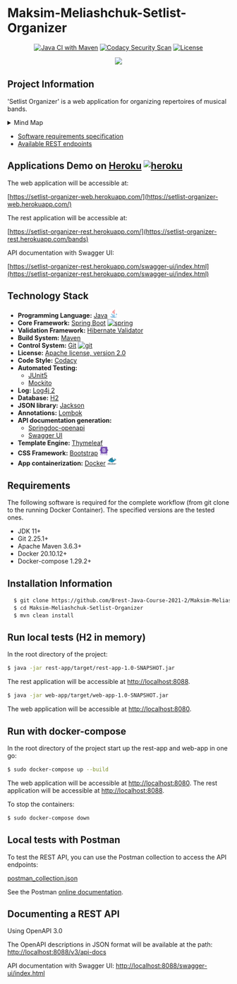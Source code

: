 # Maksim-Meliashchuk-Setlist-Organizer

<div align="center">

[![Java CI with Maven](https://github.com/Brest-Java-Course-2021-2/Maksim-Meliashchuk-Setlist-Organizer/actions/workflows/maven.yml/badge.svg)](https://github.com/Brest-Java-Course-2021-2/Maksim-Meliashchuk-Setlist-Organizer/actions/workflows/maven.yml)
[![Codacy Security Scan](https://github.com/Brest-Java-Course-2021-2/Maksim-Meliashchuk-Setlist-Organizer/actions/workflows/codacy-analysis.yml/badge.svg)](https://github.com/Brest-Java-Course-2021-2/Maksim-Meliashchuk-Setlist-Organizer/actions/workflows/codacy-analysis.yml)
[![License](https://img.shields.io/badge/License-Apache_2.0-blue.svg)](https://opensource.org/licenses/Apache-2.0)

<img src="https://validator.swagger.io/validator?url=https://setlist-organizer-rest.herokuapp.com/v3/api-docs">
</div>

## Project Information

'Setlist Organizer' is a web application for organizing repertoires of musical bands.

<details>
<summary>Mind Map</summary>
  <p align="center">
    <img src="documentation/setlist_organizer_mind_map.svg" alt="Mind map"/>
  </p>
</details>

- [Software requirements specification](documentation/SetlistOrganizerSRC.md)
- [Available REST endpoints](documentation/SetlistOrganizerEndpoints.md)

## Applications Demo on [Heroku](https://heroku.com/) <a href="https://heroku.com" target="_blank" rel="noreferrer"> <img src="https://www.vectorlogo.zone/logos/heroku/heroku-icon.svg" alt="heroku" width="25" height="25"/> </a>

The web application will be accessible at:

[https://setlist-organizer-web.herokuapp.com/](https://setlist-organizer-web.herokuapp.com/)

The rest application will be accessible at:

[https://setlist-organizer-rest.herokuapp.com/](https://setlist-organizer-rest.herokuapp.com/bands)

API documentation with Swagger UI:

[https://setlist-organizer-rest.herokuapp.com/swagger-ui/index.html](https://setlist-organizer-rest.herokuapp.com/swagger-ui/index.html)

## Technology Stack

- **Programming Language:** [Java](https://www.java.com) <a href="https://www.java.com" target="_blank"> <img src="https://raw.githubusercontent.com/devicons/devicon/master/icons/java/java-original.svg" alt="java" width="20" height="20"/> </a>
- **Core Framework:** [Spring Boot](https://spring.io/projects/spring-boot) <a href="https://spring.io/projects/spring-boot" target="_blank" rel="noreferrer"> <img src="https://www.vectorlogo.zone/logos/springio/springio-icon.svg" alt="spring" width="18" height="18"/> </a>
- **Validation Framework:** [Hibernate Validator](https://hibernate.org/validator/)
- **Build System:** [Maven](https://maven.apache.org/)
- **Control System:** [Git](https://git-scm.com/) <a href="https://git-scm.com/" target="_blank" rel="noreferrer"> <img src="https://www.vectorlogo.zone/logos/git-scm/git-scm-icon.svg" alt="git" width="18" height="18"/> </a>
- **License:** [Apache license, version 2.0](http://www.apache.org/licenses/LICENSE-2.0)
- **Code Style:** [Codacy](https://www.codacy.com/)
- **Automated Testing:**
    - [JUnit5](https://junit.org/junit5/)
    - [Mockito](http://site.mockito.org/)
- **Log:** [Log4j 2](https://logging.apache.org/log4j/2.x/)
- **Database:** [H2](http://www.h2database.com/html/main.html)
- **JSON library:** [Jackson](https://github.com/FasterXML/jackson)
- **Annotations:** [Lombok](https://projectlombok.org/)
- **API documentation generation:**
  - [Springdoc-openapi](https://springdoc.org/)
  - [Swagger UI](https://swagger.io/tools/swagger-ui/)
- **Template Engine:** [Thymeleaf](https://www.thymeleaf.org/)
- **CSS Framework:** [Bootstrap](https://getbootstrap.com/) <a href="https://getbootstrap.com" target="_blank" rel="noreferrer"> <img src="https://raw.githubusercontent.com/devicons/devicon/master/icons/bootstrap/bootstrap-plain-wordmark.svg" alt="bootstrap" width="20" height="20"/> </a>
- **App containerization:** [Docker](https://www.docker.com/) <a href="https://www.docker.com/" target="_blank" rel="noreferrer"> <img src="https://raw.githubusercontent.com/devicons/devicon/master/icons/docker/docker-original-wordmark.svg" alt="docker" width="20" height="20"/> </a>

## Requirements

The following software is required for the complete workflow (from git clone to the running Docker Container). 
The specified versions are the tested ones. 

* JDK 11+
* Git 2.25.1+
* Apache Maven 3.6.3+
* Docker 20.10.12+
* Docker-compose 1.29.2+

## Installation Information

```bash
  $ git clone https://github.com/Brest-Java-Course-2021-2/Maksim-Meliashchuk-Setlist-Organizer.git
  $ cd Maksim-Meliashchuk-Setlist-Organizer
  $ mvn clean install
```

## Run local tests (H2 in memory) 

In the root directory of the project:
```bash
$ java -jar rest-app/target/rest-app-1.0-SNAPSHOT.jar
```
The rest application will be accessible at [http://localhost:8088](http://localhost:8088).
```bash
$ java -jar web-app/target/web-app-1.0-SNAPSHOT.jar 
```
The web application will be accessible at [http://localhost:8080](http://localhost:8080).

## Run with docker-compose
In the root directory of the project start up the rest-app and web-app in one go:
```bash
$ sudo docker-compose up --build
```
The web application will be accessible at [http://localhost:8080](http://localhost:8080).
The rest application will be accessible at [http://localhost:8088](http://localhost:8088).

To stop the containers:
```bash
$ sudo docker-compose down
```

## Local tests with Postman

To test the REST API, you can use the Postman collection to access the API endpoints:

[postman_collection.json](./documentation/Setlist_organizer_rest_app.postman_collection.json)

See the Postman [online documentation](https://learning.postman.com/docs/getting-started/installation-and-updates/).

## Documenting a REST API

Using OpenAPI 3.0

The OpenAPI descriptions in JSON format will be available at the path: 
[http://localhost:8088/v3/api-docs](http://localhost:8088/v3/api-docs)

API documentation with Swagger UI: 
[http://localhost:8088/swagger-ui/index.html](http://localhost:8088/swagger-ui/index.html)
